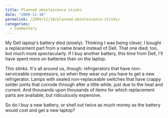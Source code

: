 ```yaml
---
title: Planned obsolescence stinks
date: "2009-11-10"
permalink: /2009/11/10/planned-obsolescence-stinks/
categories:
  - Commentary
---
```

My Dell laptop's battery died (slowly). Thinking I was being clever, I bought a replacement part from a name brand instead of Dell. That one died, too, but much more spectacularly. If I buy another battery, this time from Dell, I'll have spent more on batteries than on the laptop.

This stinks. It's all around us, though: refrigerators that have non-serviceable compressors, so when they wear out you have to get a new refrigerator. Lamps with sealed non-replaceable switches that have crappy solder joints that corrode through after a little while, just due to the heat and current. And thousands upon thousands of items for which replacement parts are available, but ridiculously expensive.

So do I buy a new battery, or shell out twice as much money as the battery would cost and get a new laptop?
